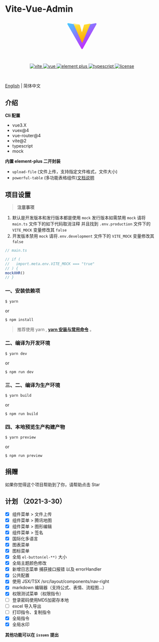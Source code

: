 # Vite-Vue-Admin
<div align="center">
	<img style="width:100px;" object-fit='cover' src="data:image/svg+xml;base64,PD94bWwgdmVyc2lvbj0iMS4wIiBlbmNvZGluZz0idXRmLTgiPz4KPCEtLSBH
ZW5lcmF0b3I6IEFkb2JlIElsbHVzdHJhdG9yIDIyLjAuMSwgU1ZHIEV4cG9y
dCBQbHVnLUluIC4gU1ZHIFZlcnNpb246IDYuMDAgQnVpbGQgMCkgIC0tPgo8
c3ZnIHZlcnNpb249IjEuMSIgaWQ9IuWbvuWxgl8xIiB4bWxucz0iaHR0cDov
L3d3dy53My5vcmcvMjAwMC9zdmciIHhtbG5zOnhsaW5rPSJodHRwOi8vd3d3
LnczLm9yZy8xOTk5L3hsaW5rIiB4PSIwcHgiIHk9IjBweCIKCSB2aWV3Qm94
PSIwIDAgNDEwIDQwNCIgc3R5bGU9ImVuYWJsZS1iYWNrZ3JvdW5kOm5ldyAw
IDAgNDEwIDQwNDsiIHhtbDpzcGFjZT0icHJlc2VydmUiPgo8c3R5bGUgdHlw
ZT0idGV4dC9jc3MiPgoJLnN0MHtmaWxsOnVybCgjTGF5ZXJfMV8pO30KCS5z
dDF7ZmlsbDp1cmwoI0xheWVyX2NvcHlfMV8pO30KPC9zdHlsZT4KPHRpdGxl
PmxvZ28tc3ZnPC90aXRsZT4KPGxpbmVhckdyYWRpZW50IGlkPSJMYXllcl8x
XyIgZ3JhZGllbnRVbml0cz0idXNlclNwYWNlT25Vc2UiIHgxPSIxMDcuMDQ2
MyIgeTE9IjQ0Ny40MDM4IiB4Mj0iMzM2LjA0NjMiIHkyPSIxMzYuNDAzOCIg
Z3JhZGllbnRUcmFuc2Zvcm09Im1hdHJpeCgxIDAgMCAtMSAwIDQwNikiPgoJ
PHN0b3AgIG9mZnNldD0iMCIgc3R5bGU9InN0b3AtY29sb3I6IzQxRDFGRiIv
PgoJPHN0b3AgIG9mZnNldD0iMSIgc3R5bGU9InN0b3AtY29sb3I6I0JEMzRG
RSIvPgo8L2xpbmVhckdyYWRpZW50Pgo8cGF0aCBpZD0iTGF5ZXIiIGNsYXNz
PSJzdDAiIGQ9Ik0zOTkuNiw1OS41bC0xODQsMzI5Yy0zLjgsNi44LTEzLjYs
Ni44LTE3LjQsMC4xTDEwLjYsNTkuNkM2LjQsNTIuMiwxMi43LDQzLjMsMjEs
NDQuOGwxNDUuNiwyNS40CgljMCwwLDcuNCwyLjIsOS43LDkuN0MxNzguNiw4
Ny4zLDIwMywxNzQsMjAzLDE3NGMxLjIsMC4yLDIuNCwwLjIsMy42LDBjMCww
LDI2LjMtODgsMjguMy05NC4xUzI0Myw3MiwyNDMsNzJsMTQ2LjEtMjcuMgoJ
QzM5Ny40LDQzLjMsNDAzLjgsNTIuMSwzOTkuNiw1OS41eiIvPgo8bGluZWFy
R3JhZGllbnQgaWQ9IkxheWVyX2NvcHlfMV8iIGdyYWRpZW50VW5pdHM9InVz
ZXJTcGFjZU9uVXNlIiB4MT0iMjAzLjkzNzQiIHkxPSIzNTcuMDgwNyIgeDI9
IjIzNi44NDk0IiB5Mj0iMTMxLjMwOTciIGdyYWRpZW50VHJhbnNmb3JtPSJt
YXRyaXgoMSAwIDAgLTEgMCA0MDYpIj4KCTxzdG9wICBvZmZzZXQ9IjAiIHN0
eWxlPSJzdG9wLWNvbG9yOiNGRkVBODMiLz4KCTxzdG9wICBvZmZzZXQ9Ijgu
Mjk5OTk5ZS0wMiIgc3R5bGU9InN0b3AtY29sb3I6I0ZGREQzNSIvPgoJPHN0
b3AgIG9mZnNldD0iMSIgc3R5bGU9InN0b3AtY29sb3I6I0ZGQTgwMCIvPgo8
L2xpbmVhckdyYWRpZW50Pgo8cGF0aCBpZD0iTGF5ZXJfY29weSIgY2xhc3M9
InN0MSIgZD0iTTMxMi44LDUwLjNjMCwwLTczLjUsMTMuNC03NiwxNGMtMi40
LDAuNi0yLjgsMS42LTUuOSwxMS4yYy0yLjQsNy42LTI0LjUsOTAtMjUuOSw5
MAoJcy0yMS43LTc4LjctMjUuOC04OS44Yy00LjEtMTEtMy42LTEyLjEtNi40
LTEzYy0yLjgtMC44LTY5LjctMTMuMi03Ni4yLTEzLjlzLTcuOCwzLjctNy4z
LDcuOGMwLDAsNC4xLDAuNyw0LjIsMC44bDExMS4yLDI0OC4xCgljMi45LDQu
Nyw0LjEsNC40LDYuOCwwLjFsMTA1LTI0Ny40bDQuMi0wLjdDMzIxLjYsNTQu
MiwzMTYuMiw0OS43LDMxMi44LDUwLjN6Ii8+Cjwvc3ZnPgo=">
	<p>&nbsp;</p>
	<p align="center">
      <a href="https://vitejs.dev/" target="_blank">
		    <img src="https://img.shields.io/badge/vite-%3E2.3.0-yellow" alt="vite">
		</a>
	    <a href="https://v3.vuejs.org/" target="_blank">
	        <img src="https://img.shields.io/badge/vue.js-vue3.1.x-green" alt="vue">
	    </a>
	    <a href="https://element-plus.gitee.io/#/zh-CN/component/changelog" target="_blank">
	        <img src="https://img.shields.io/badge/element--plus-%3E1.0.0-blue" alt="element plus">
	    </a>
		<a href="https://www.tslang.cn/" target="_blank">
         <img src="https://img.shields.io/badge/typescript-%3E4.0.0-blue" alt="typescript">
	    </a>
		<a href="https://gitee.com/abc1612565136/vite-admin/blob/master/LICENSE" target="_blank">
		    <img src="https://img.shields.io/badge/LICENSE-MIT-success" alt="license">
		</a>
	</p>
	<p>&nbsp;</p>
</div>

[English](./README.md) | 简体中文

## 介绍

**Cli 配置**

- vue3.X
- vuex@4
- vue-router@4
- vite@2
- typescript
- mock

**内置 element-plus 二开封装**

- `upload-file` (文件上传，支持指定文件格式，文件大小)
- `powerful-table` (多功能表格组件)[文档说明](https://gitee.com/abc1612565136/powerful-table/blob/master/README.md)

## 项目设置

> **注意事项**

1. 默认是开发版本和发行版本都是使用 `mock`
   发行版本如需禁用 `mock` 请将 `main.ts` 文件下的如下代码取消注释
   并且找到 `.env.production` 文件下的 `VITE_MOCK` 变量修改其 `false`
2. 开发版本禁用 `mock` 请将`.env.development` 文件下的 `VITE_MOCK` 变量修改其 `false`

```js
// main.ts

// if (
//   import.meta.env.VITE_MOCK === "true"
// ) {
mockXHR()
// }
```

### 一、安装依赖项

```bash
$ yarn
```

or

```
$ npm install
```

> 推荐使用 yarn , **[yarn 安装与常用命令](http://liqingsong.cc/article/detail/9)** 。

### 二、编译为开发环境

```bash
$ yarn dev
```

or

```
$ npm run dev
```

### 三、二、编译为生产环境

```bash
$ yarn build
```

or

```
$ npm run build
```

### 四、本地预览生产构建产物

```bash
$ yarn preview
```

or

```
$ npm run preview
```

## 捐赠

如果你觉得这个项目帮助到了你，请帮助点击 Star

## 计划 （2021-3-30）

- [x] 组件菜单 > 文件上传
- [x] 组件菜单 > 腾讯地图
- [x] 组件菜单 > 图形编辑
- [x] 组件菜单 > 签名
- [x] 国际化多语言
- [x] 图表菜单
- [x] 图标菜单
- [x] 全局 `el-button(el-**)` 大小
- [x] 全局主题颜色修改
- [x] 新增日志菜单 捕获接口报错 以及 errorHandler
- [x] 公共配置
- [x] 使用 JSX/TSX /src/layout/components/nav-right
- [x] markdown 编辑器（支持公式、表情、流程图...）
- [x] 权限测试菜单（权限指令）
- [ ] 登录密码使用MD5加密存本地
- [ ] excel 导入导出
- [ ] 打印指令、复制指令
- [x] 全局指令
- [x] 全局水印

**其他功能可以在 `issues` 提出**
